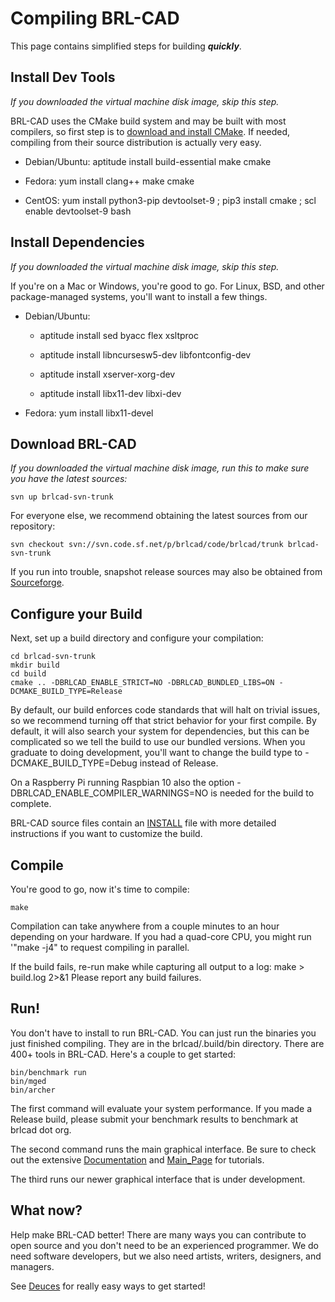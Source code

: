 # Compiling BRL-CAD

This page contains simplified steps for building ***quickly***.

## Install Dev Tools

*If you downloaded the virtual machine disk image, skip this step.*

BRL-CAD uses the CMake build system and may be built with most
compilers, so first step is to [download and install
CMake](http://www.cmake.org/cmake/resources/software.html). If needed,
compiling from their source distribution is actually very easy.

-   Debian/Ubuntu:
        aptitude install build-essential make cmake

<!-- -->

-   Fedora:
        yum install clang++ make cmake

<!-- -->

-   CentOS:
        yum install python3-pip devtoolset-9 ; pip3 install cmake ; scl enable devtoolset-9 bash

## Install Dependencies

*If you downloaded the virtual machine disk image, skip this step.*

If you're on a Mac or Windows, you're good to go. For Linux, BSD, and
other package-managed systems, you'll want to install a few things.

-   Debian/Ubuntu:
    -   aptitude install sed byacc flex xsltproc

    -   aptitude install libncursesw5-dev libfontconfig-dev

    -   aptitude install xserver-xorg-dev

    -   aptitude install libx11-dev libxi-dev

<!-- -->

-   Fedora:
        yum install libx11-devel

## Download BRL-CAD

*If you downloaded the virtual machine disk image, run this to make sure
you have the latest sources:*

    svn up brlcad-svn-trunk

For everyone else, we recommend obtaining the latest sources from our
repository:

    svn checkout svn://svn.code.sf.net/p/brlcad/code/brlcad/trunk brlcad-svn-trunk

If you run into trouble, snapshot release sources may also be obtained
from
[Sourceforge](https://sourceforge.net/projects/brlcad/files/BRL-CAD%20Source/).

## Configure your Build

Next, set up a build directory and configure your compilation:

    cd brlcad-svn-trunk
    mkdir build
    cd build
    cmake .. -DBRLCAD_ENABLE_STRICT=NO -DBRLCAD_BUNDLED_LIBS=ON -DCMAKE_BUILD_TYPE=Release

By default, our build enforces code standards that will halt on trivial
issues, so we recommend turning off that strict behavior for your first
compile. By default, it will also search your system for dependencies,
but this can be complicated so we tell the build to use our bundled
versions. When you graduate to doing development, you'll want to change
the build type to -DCMAKE_BUILD_TYPE=Debug instead of Release.

On a Raspberry Pi running Raspbian 10 also the option
-DBRLCAD_ENABLE_COMPILER_WARNINGS=NO is needed for the build to
complete.

BRL-CAD source files contain an
[INSTALL](http://brlcad.svn.sourceforge.net/viewvc/brlcad/brlcad/trunk/INSTALL)
file with more detailed instructions if you want to customize the build.

## Compile

You're good to go, now it's time to compile:

    make

Compilation can take anywhere from a couple minutes to an hour depending
on your hardware. If you had a quad-core CPU, you might run '"make -j4"
to request compiling in parallel.

If the build fails, re-run make while capturing all output to a log:
make &gt; build.log 2&gt;&1 Please report any build failures.

## Run!

You don't have to install to run BRL-CAD. You can just run the binaries
you just finished compiling. They are in the brlcad/.build/bin
directory. There are 400+ tools in BRL-CAD. Here's a couple to get
started:

    bin/benchmark run
    bin/mged
    bin/archer

The first command will evaluate your system performance. If you made a
Release build, please submit your benchmark results to benchmark at
brlcad dot org.

The second command runs the main graphical interface. Be sure to check
out the extensive [Documentation](Documentation.md) and
[Main_Page](Main_page.md) for tutorials.

The third runs our newer graphical interface that is under development.

## What now?

Help make BRL-CAD better! There are many ways you can contribute to open
source and you don't need to be an experienced programmer. We do need
software developers, but we also need artists, writers, designers, and
managers.

See [Deuces](../task/Deuces.md) for really easy ways to get started!
